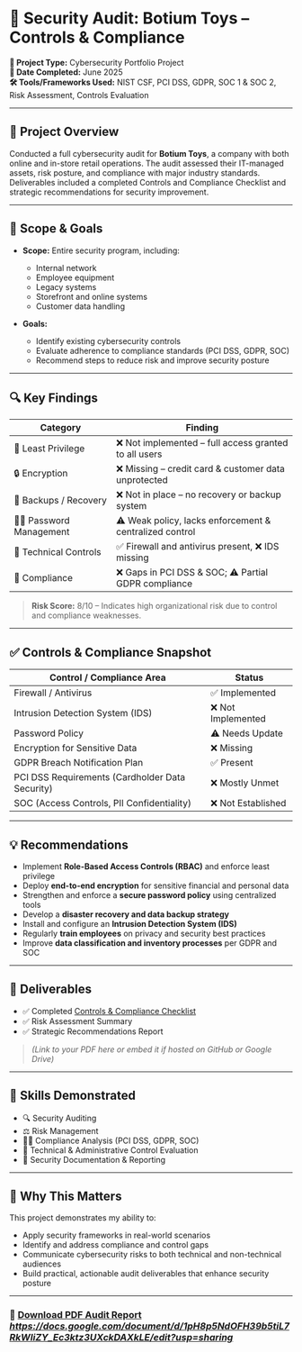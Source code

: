 # 🔐 Security Audit: Botium Toys – Controls & Compliance

**📌 Project Type:** Cybersecurity Portfolio Project  
**📅 Date Completed:** June 2025  
**🛠️ Tools/Frameworks Used:** NIST CSF, PCI DSS, GDPR, SOC 1 & SOC 2, Risk Assessment, Controls Evaluation

---

## 🧭 Project Overview

Conducted a full cybersecurity audit for **Botium Toys**, a company with both online and in-store retail operations. The audit assessed their IT-managed assets, risk posture, and compliance with major industry standards. Deliverables included a completed Controls and Compliance Checklist and strategic recommendations for security improvement.

---

## 🎯 Scope & Goals

- **Scope:** Entire security program, including:
  - Internal network
  - Employee equipment
  - Legacy systems
  - Storefront and online systems
  - Customer data handling

- **Goals:**
  - Identify existing cybersecurity controls
  - Evaluate adherence to compliance standards (PCI DSS, GDPR, SOC)
  - Recommend steps to reduce risk and improve security posture

---

## 🔍 Key Findings

| Category                      | Finding                                                |
|------------------------------|---------------------------------------------------------|
| 🔐 Least Privilege           | ❌ Not implemented – full access granted to all users   |
| 🔒 Encryption                | ❌ Missing – credit card & customer data unprotected     |
| 🔁 Backups / Recovery        | ❌ Not in place – no recovery or backup system          |
| 🧑‍💻 Password Management     | ⚠️ Weak policy, lacks enforcement & centralized control  |
| 🧱 Technical Controls        | ✅ Firewall and antivirus present, ❌ IDS missing         |
| 🔏 Compliance                | ❌ Gaps in PCI DSS & SOC; ⚠️ Partial GDPR compliance     |

> **Risk Score:** 8/10 – Indicates high organizational risk due to control and compliance weaknesses.

---

## ✅ Controls & Compliance Snapshot

| Control / Compliance Area                          | Status           |
|----------------------------------------------------|------------------|
| Firewall / Antivirus                               | ✅ Implemented    |
| Intrusion Detection System (IDS)                   | ❌ Not Implemented |
| Password Policy                                    | ⚠️ Needs Update   |
| Encryption for Sensitive Data                      | ❌ Missing        |
| GDPR Breach Notification Plan                      | ✅ Present        |
| PCI DSS Requirements (Cardholder Data Security)    | ❌ Mostly Unmet   |
| SOC (Access Controls, PII Confidentiality)         | ❌ Not Established|

---

## 💡 Recommendations

- Implement **Role-Based Access Controls (RBAC)** and enforce least privilege
- Deploy **end-to-end encryption** for sensitive financial and personal data
- Strengthen and enforce a **secure password policy** using centralized tools
- Develop a **disaster recovery and data backup strategy**
- Install and configure an **Intrusion Detection System (IDS)**
- Regularly **train employees** on privacy and security best practices
- Improve **data classification and inventory processes** per GDPR and SOC

---

## 📁 Deliverables

- ✅ Completed [Controls & Compliance Checklist](#)
- ✅ Risk Assessment Summary
- ✅ Strategic Recommendations Report

> *(Link to your PDF here or embed it if hosted on GitHub or Google Drive)*

---

## 🧠 Skills Demonstrated

- 🔍 Security Auditing  
- ⚖️ Risk Management  
- 🧑‍💼 Compliance Analysis (PCI DSS, GDPR, SOC)  
- 🔐 Technical & Administrative Control Evaluation  
- 📝 Security Documentation & Reporting  

---

## 💼 Why This Matters

This project demonstrates my ability to:
- Apply security frameworks in real-world scenarios  
- Identify and address compliance and control gaps  
- Communicate cybersecurity risks to both technical and non-technical audiences  
- Build practical, actionable audit deliverables that enhance security posture

---

### 📄 [Download PDF Audit Report](#) *https://docs.google.com/document/d/1pH8p5NdOFH39b5tiL7RkWIiZY_Ec3ktz3UXckDAXkLE/edit?usp=sharing*
